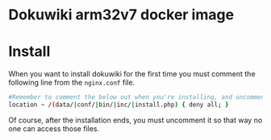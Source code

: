 # Dokuwiki arm32v7 docker image

# Install

When you want to install dokuwiki for the first time you must comment
the following line from the `nginx.conf` file.

```sh
#Remember to comment the below out when you're installing, and uncomment it when done.
location ~ /(data/|conf/|bin/|inc/|install.php) { deny all; }
```

Of course, after the installation ends, you must uncomment it so that way no one
can access those files.

